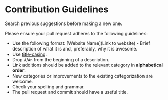 # Contribution Guidelines

Search previous suggestions before making a new one.

Please ensure your pull request adheres to the following guidelines:

- Use the following format: [Website Name](Link to website) - Brief description of what it is and, preferably, why it is awesome.
- Use [title-casing](https://capitalizemytitle.com/).
- Drop `A`/`An` from the beginning of a description.
- Link additions should be added to the relevant category in **alphabetical order**.
- New categories or improvements to the existing categorization are welcome.
- Check your spelling and grammar.
- The pull request and commit should have a useful title.

